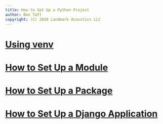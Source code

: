 ```yaml
---
title: How to Set Up a Python Project
author: Ben Taft
copyright: (C) 2020 Landmark Acoustics LLC
---
```


# [Using venv](./venv.md)

# [How to Set Up a Module](./module.md)

# [How to Set Up a Package](./package.md)

# [How to Set Up a Django Application](./django_app.md)

